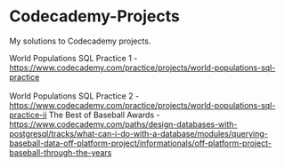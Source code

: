 # Codecademy-Projects
My solutions to Codecademy projects.

World Populations SQL Practice 1 - https://www.codecademy.com/practice/projects/world-populations-sql-practice <br/><br/>
World Populations SQL Practice 2 - https://www.codecademy.com/practice/projects/world-populations-sql-practice-ii
The Best of Baseball Awards - https://www.codecademy.com/paths/design-databases-with-postgresql/tracks/what-can-i-do-with-a-database/modules/querying-baseball-data-off-platform-project/informationals/off-platform-project-baseball-through-the-years
